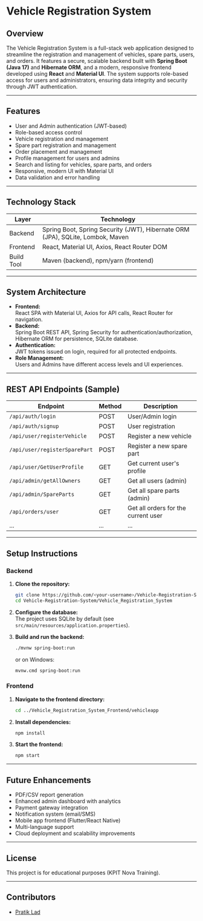 # Vehicle Registration System

## Overview

The Vehicle Registration System is a full-stack web application designed to streamline the registration and management of vehicles, spare parts, users, and orders. It features a secure, scalable backend built with **Spring Boot (Java 17)** and **Hibernate ORM**, and a modern, responsive frontend developed using **React** and **Material UI**. The system supports role-based access for users and administrators, ensuring data integrity and security through JWT authentication.

---

## Features

- User and Admin authentication (JWT-based)
- Role-based access control
- Vehicle registration and management
- Spare part registration and management
- Order placement and management
- Profile management for users and admins
- Search and listing for vehicles, spare parts, and orders
- Responsive, modern UI with Material UI
- Data validation and error handling

---

## Technology Stack

| Layer      | Technology                                      |
|------------|-------------------------------------------------|
| Backend    | Spring Boot, Spring Security (JWT), Hibernate ORM (JPA), SQLite, Lombok, Maven |
| Frontend   | React, Material UI, Axios, React Router DOM     |
| Build Tool | Maven (backend), npm/yarn (frontend)            |

---

## System Architecture

- **Frontend:**  
  React SPA with Material UI, Axios for API calls, React Router for navigation.
- **Backend:**  
  Spring Boot REST API, Spring Security for authentication/authorization, Hibernate ORM for persistence, SQLite database.
- **Authentication:**  
  JWT tokens issued on login, required for all protected endpoints.
- **Role Management:**  
  Users and Admins have different access levels and UI experiences.

---

## REST API Endpoints (Sample)

| Endpoint                                   | Method | Description                           |
|---------------------------------------------|--------|---------------------------------------|
| `/api/auth/login`                          | POST   | User/Admin login                      |
| `/api/auth/signup`                         | POST   | User registration                     |
| `/api/user/registerVehicle`                | POST   | Register a new vehicle                |
| `/api/user/registerSparePart`              | POST   | Register a new spare part             |
| `/api/user/GetUserProfile`                 | GET    | Get current user's profile            |
| `/api/admin/getAllOwners`                  | GET    | Get all users (admin)                 |
| `/api/admin/SpareParts`                    | GET    | Get all spare parts (admin)           |
| `/api/orders/user`                         | GET    | Get all orders for the current user   |
| ...                                        | ...    | ...                                   |

---

## Setup Instructions

### Backend

1. **Clone the repository:**
   ```sh
   git clone https://github.com/<your-username>/Vehicle-Registration-System.git
   cd Vehicle-Registration-System/Vehicle_Registration_System
   ```

2. **Configure the database:**  
   The project uses SQLite by default (see `src/main/resources/application.properties`).

3. **Build and run the backend:**
   ```sh
   ./mvnw spring-boot:run
   ```
   or on Windows:
   ```sh
   mvnw.cmd spring-boot:run
   ```

### Frontend

1. **Navigate to the frontend directory:**
   ```sh
   cd ../Vehicle_Registration_System_Frontend/vehicleapp
   ```

2. **Install dependencies:**
   ```sh
   npm install
   ```

3. **Start the frontend:**
   ```sh
   npm start
   ```

---


## Future Enhancements

- PDF/CSV report generation
- Enhanced admin dashboard with analytics
- Payment gateway integration
- Notification system (email/SMS)
- Mobile app frontend (Flutter/React Native)
- Multi-language support
- Cloud deployment and scalability improvements

---

## License

This project is for educational purposes (KPIT Nova Training).

---

## Contributors

- [Pratik Lad](https://github.com/pratiklad16)
